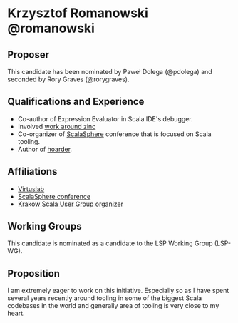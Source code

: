 # Krzysztof Romanowski @romanowski

## Proposer

This candidate has been nominated by Paweł Dolega (@pdolega)
and seconded by Rory Graves (@rorygraves).

## Qualifications and Experience

- Co-author of Expression Evaluator in Scala IDE's debugger.
- Involved [work around zinc](https://github.com/sbt/zinc/pulls?utf8=%E2%9C%93&q=is%3Apr+author%3Aromanowski+) 
- Co-organizer of [ScalaSphere](https://scala.sphere.it) conference that is focused on Scala tooling.
- Author of [hoarder](https://github.com/romanowski/hoarder).

## Affiliations

- [Virtuslab](https://virtuslab.com)
- [ScalaSphere conference](https://scala.sphere.it)
- [Krakow Scala User Group organizer](https://www.meetup.com/Krakow-Scala-User-Group/)

## Working Groups

This candidate is nominated as a candidate to the LSP Working Group (LSP-WG).

## Proposition

I am extremely eager to work on this initiative. Especially so as I have spent several years recently around tooling in some of the biggest Scala codebases in the world and generally area
of tooling is very close to my heart.
